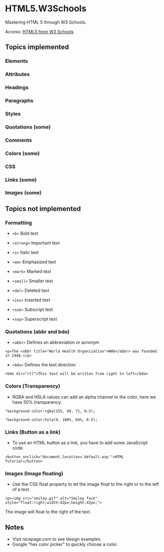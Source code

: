 # HTML5.W3Schools
 Mastering HTML 5 through W3 Schools. 

 Access: <a href="https://udanielnogueira.github.io/HTML5.W3Schools/index.html">HTML5 from W3 Schools</a>

 ## Topics implemented

 ### Elements

 ### Attributes

 ### Headings

 ### Paragraphs

 ### Styles

 ### Quotations (some)

 ### Comments

 ### Colors (some)

 ### CSS 

 ### Links (some)

 ### Images (some)

 ## Topics not implemented

 ### Formatting

 - ``<b>`` Bold text

 - ``<strong>`` Important text

 - ``<i>`` Italic text

 - ``<em>`` Emphasized text

 - ``<mark>`` Marked text

 - ``<small>`` Smaller text

 - ``<del>`` Deleted text

 - ``<ins>`` Inserted text

 - ``<sub>`` Subscript text

 - ``<sup>`` Superscript text

 ### Quotations (abbr and bdo)

 - ``<abbr>`` Defines an abbreviation or acronym

 ``<p>The <abbr title="World Health Organization">WHO</abbr> was founded in 1948.</p>``

 - ``<bdo>`` Defines the text direction

 ``<bdo dir="rtl">This text will be written from right to left</bdo>``

 ### Colors (Transparency)

 - RGBA and HSLA values can add an alpha channel to the color, here we have 50% transparency.

 ``"background-color:rgba(255, 99, 71, 0.5);``

 ``"background-color:hsla(9, 100%, 64%, 0.5);``

 ### Links (Button as a link)

 - To use an HTML button as a link, you have to add some JavaScript code.

 ``<button onclick="document.location='default.asp'">HTML Tutorial</button>``

 ### Images (Image floating)

 - Use the CSS float property to let the image float to the right or to the left of a text.

 ``<p><img src="smiley.gif" alt="Smiley face" style="float:right;width:42px;height:42px;">``
 
 The image will float to the right of the text.</p>

 ## Notes

 - Visit nicepage.com to see design examples.
 - Google "hex color picker" to quickly choose a color.









